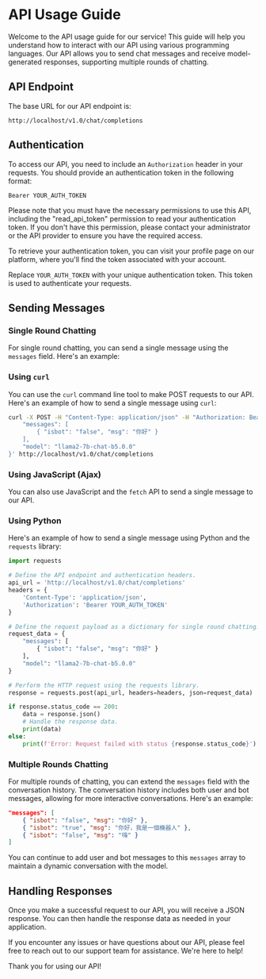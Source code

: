# API Usage Guide

Welcome to the API usage guide for our service! This guide will help you understand how to interact with our API using various programming languages. Our API allows you to send chat messages and receive model-generated responses, supporting multiple rounds of chatting.

## API Endpoint

The base URL for our API endpoint is:
```
http://localhost/v1.0/chat/completions
```

## Authentication

To access our API, you need to include an `Authorization` header in your requests. You should provide an authentication token in the following format:
```
Bearer YOUR_AUTH_TOKEN
```

Please note that you must have the necessary permissions to use this API, including the "read_api_token" permission to read your authentication token. If you don't have this permission, please contact your administrator or the API provider to ensure you have the required access.

To retrieve your authentication token, you can visit your profile page on our platform, where you'll find the token associated with your account.

Replace `YOUR_AUTH_TOKEN` with your unique authentication token. This token is used to authenticate your requests.

## Sending Messages

### Single Round Chatting

For single round chatting, you can send a single message using the `messages` field. Here's an example:

### Using `curl`

You can use the `curl` command line tool to make POST requests to our API. Here's an example of how to send a single message using `curl`:

```bash
curl -X POST -H "Content-Type: application/json" -H "Authorization: Bearer YOUR_AUTH_TOKEN" -d '{
    "messages": [
        { "isbot": "false", "msg": "你好" }
    ],
    "model": "llama2-7b-chat-b5.0.0"
}' http://localhost/v1.0/chat/completions
```

### Using JavaScript (Ajax)

You can also use JavaScript and the `fetch` API to send a single message to our API.

### Using Python

Here's an example of how to send a single message using Python and the `requests` library:

```python
import requests

# Define the API endpoint and authentication headers.
api_url = 'http://localhost/v1.0/chat/completions'
headers = {
    'Content-Type': 'application/json',
    'Authorization': 'Bearer YOUR_AUTH_TOKEN'
}

# Define the request payload as a dictionary for single round chatting.
request_data = {
    "messages": [
        { "isbot": "false", "msg": "你好" }
    ],
    "model": "llama2-7b-chat-b5.0.0"
}

# Perform the HTTP request using the requests library.
response = requests.post(api_url, headers=headers, json=request_data)

if response.status_code == 200:
    data = response.json()
    # Handle the response data.
    print(data)
else:
    print(f'Error: Request failed with status {response.status_code}')
```

### Multiple Rounds Chatting

For multiple rounds of chatting, you can extend the `messages` field with the conversation history. The conversation history includes both user and bot messages, allowing for more interactive conversations. Here's an example:

```json
"messages": [
    { "isbot": "false", "msg": "你好" },
    { "isbot": "true", "msg": "你好，我是一個機器人" },
    { "isbot": "false", "msg": "嗨" }
]
```

You can continue to add user and bot messages to this `messages` array to maintain a dynamic conversation with the model.

## Handling Responses

Once you make a successful request to our API, you will receive a JSON response. You can then handle the response data as needed in your application.

If you encounter any issues or have questions about our API, please feel free to reach out to our support team for assistance. We're here to help!

Thank you for using our API!